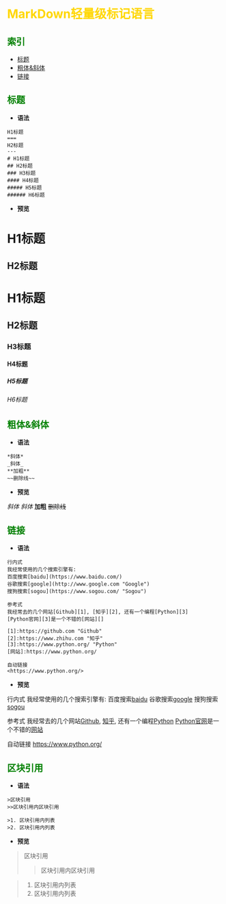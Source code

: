<font color=#FFD700>MarkDown轻量级标记语言</font>
===


## <font color=#008000>索引</font>

- [标题](#标题)
- [粗体&斜体](#粗体&斜体)
- [链接](#链接)


## <font color=#008000>标题</font>

- **语法**

```
H1标题
===
H2标题
---
# H1标题
## H2标题
### H3标题
#### H4标题
##### H5标题
###### H6标题
```

- **预览**

H1标题
===
H2标题
---
# H1标题
## H2标题
### H3标题
#### H4标题
##### H5标题
###### H6标题	


## <font color=#008000>粗体&斜体</font>

- **语法**

```
*斜体*
_斜体_
**加粗**
~~删除线~~
```

- **预览**

*斜体*
_斜体_
**加粗**
~~删除线~~


## <font color=#008000>链接</font>

- **语法**

```
行内式
我经常使用的几个搜索引擎有:
百度搜索[baidu](https://www.baidu.com/)
谷歌搜索[google](http://www.google.com "Google")
搜狗搜索[sogou](https://www.sogou.com/ "Sogou")

参考式
我经常去的几个网站[Github][1], [知乎][2], 还有一个编程[Python][3]
[Python官网][3]是一个不错的[网站][]

[1]:https://github.com "Github"
[2]:https://www.zhihu.com "知乎"
[3]:https://www.python.org/ "Python"
[网站]:https://www.python.org/

自动链接
<https://www.python.org/>
```

- **预览**

行内式
我经常使用的几个搜索引擎有:
百度搜索[baidu](https://www.baidu.com/)
谷歌搜索[google](http://www.google.com "Google")
搜狗搜索[sogou](https://www.sogou.com/ "Sogou")

参考式
我经常去的几个网站[Github][1], [知乎][2], 还有一个编程[Python][3]
[Python官网][3]是一个不错的[网站][]

[1]:https://github.com "Github"
[2]:https://www.zhihu.com "知乎"
[3]:https://www.python.org/ "Python"
[网站]:https://www.python.org/

自动链接
<https://www.python.org/>


## <font color=#008000>区块引用</font>

- **语法**

```
>区块引用
>>区块引用内区块引用

>1. 区块引用内列表
>2. 区块引用内列表
```

- **预览**

>区块引用
>>区块引用内区块引用

>1. 区块引用内列表
>2. 区块引用内列表
